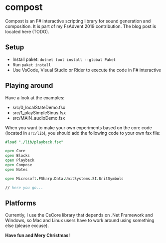# compost
Compost is an F# interactive scripting library for sound generation and composition. It is part of my FsAdvent 2019 contribution. The blog post is located here (TODO).

## Setup

* Install paket: `dotnet tool install --global Paket`
* Run `paket install`
* Use VsCode, Visual Studio or Rider to execute the code in F# interactive

## Playing around

Have a look at the examples:

* src/0_localStateDemo.fsx 
* src/1_playSimpleSinus.fsx 
* src/MAIN_audioDemo.fsx

When you want to make your own experiments based on the core code (located in `src/lib`), you should add the following code to your own fsx file:

```fsharp
#load "./lib/playback.fsx"

open Core
open Blocks
open Playback
open Compose
open Notes

open Microsoft.FSharp.Data.UnitSystems.SI.UnitSymbols

// here you go...
```

## Platforms

Currently, I use the CsCore library that depends on .Net Framework and Windows, so Mac and Linux users have to work around using something else (please excuse).


**Have fun and Mery Christmas!**

